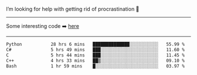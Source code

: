 I’m looking for help with getting rid of procrastination 🤔

-----

Some interesting code :arrow_right: [here](https://github.com/zhen8838/playground)

-----

<!--START_SECTION:waka-->

```txt
Python           28 hrs 6 mins   ██████████████░░░░░░░░░░░   55.99 %
C#               5 hrs 49 mins   ███░░░░░░░░░░░░░░░░░░░░░░   11.60 %
C                5 hrs 44 mins   ███░░░░░░░░░░░░░░░░░░░░░░   11.45 %
C++              4 hrs 33 mins   ██▒░░░░░░░░░░░░░░░░░░░░░░   09.10 %
Bash             1 hr 59 mins    █░░░░░░░░░░░░░░░░░░░░░░░░   03.97 %
```

<!--END_SECTION:waka-->

<!--
**zhen8838/zhen8838** is a ✨ _special_ ✨ repository because its `README.md` (this file) appears on your GitHub profile.

Here are some ideas to get you started:

- 🔭 I’m currently working on ...
- 🌱 I’m currently learning ...
- 👯 I’m looking to collaborate on ...
 ...
- 💬 Ask me about ...
- 📫 How to reach me: ...
- 😄 Pronouns: ...
- ⚡ Fun fact: ...
-->
